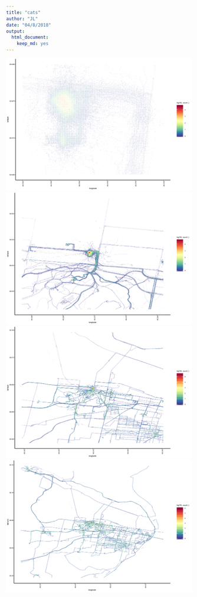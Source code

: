 ```yaml
---
title: "cats"
author: "JL"
date: "04/8/2018"
output: 
  html_document: 
    keep_md: yes
---
```










![](cat6_files/figure-html/p-1.png)<!-- -->![](cat6_files/figure-html/p-2.png)<!-- -->![](cat6_files/figure-html/p-3.png)<!-- -->![](cat6_files/figure-html/p-4.png)<!-- -->

